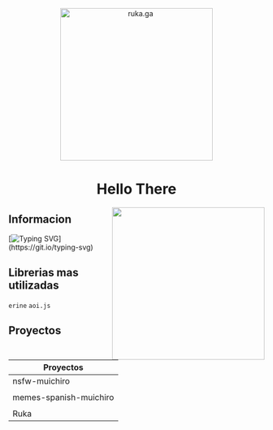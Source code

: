 <p align="center">
  <a href="https://discord.gg/TBwPxtUG5p">
    <img width="300" src="https://media.discordapp.net/attachments/1059853976595607612/1082092763367084103/ruka_kawaii.png?width=1024&height=276" alt="ruka.ga">
  </a>
</p>

<h1 align="center" color="#8700ff">Hello There 
</h1>
<img align="right" src="https://images.squarespace-cdn.com/content/v1/6306aaf3653fde34203ac5c0/1661451294135-FU9SECGRSLM6A0GVBH0U/Muichiro+Tokito.gif?format=1000w" width=300 height=300>

## Informacion
[![Typing SVG](https://readme-typing-svg.herokuapp.com?font=Fira+Code&pause=1000&color=F70000&multiline=true&width=500&height=199&lines=%E2%80%BA+Hola+soy+muichiro+tokito;%E2%80%BA+Un+desarrollador+de+bots+virtuales;%E2%80%BA+Soy+talentoso+en+la+programacion+con+los+;lenguaje+erine+y+aoi.js;%E2%80%BA+Hasta+aqui+no+mas+pude+llegar+amigo!)](https://git.io/typing-svg)

## Librerias mas utilizadas
`erine` `aoi.js` 

## Proyectos

| Proyectos       | 
| ----------- |
| nsfw-muichiro      | 
|             |
| memes-spanish-muichiro     | 
|             |
| Ruka      | 

